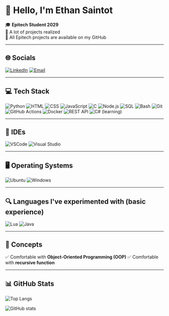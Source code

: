 # 👋 Hello, I'm Ethan Saintot

🎓 **Epitech Student 2029**  
💼 A lot of projects realized  
📁 All Epitech projects are available on my GitHub  

---

## 🌐 Socials

[![LinkedIn](https://img.shields.io/badge/LinkedIn-blue?logo=linkedin&style=for-the-badge)](https://www.linkedin.com/in/ethan-saintot-607963348)
[![Email](https://img.shields.io/badge/Email-D14836?logo=gmail&style=for-the-badge)](mailto:ethan.saintot@epitech.eu)

---

## 💻 Tech Stack

![Python](https://img.shields.io/badge/-Python-3776AB?style=for-the-badge&logo=python&logoColor=white)
![HTML](https://img.shields.io/badge/-HTML5-E34F26?style=for-the-badge&logo=html5&logoColor=white)
![CSS](https://img.shields.io/badge/-CSS3-1572B6?style=for-the-badge&logo=css3&logoColor=white)
![JavaScript](https://img.shields.io/badge/-JavaScript-F7DF1E?style=for-the-badge&logo=javascript&logoColor=black)
![C](https://img.shields.io/badge/-C-00599C?style=for-the-badge&logo=c&logoColor=white)
![Node.js](https://img.shields.io/badge/-Node.js-339933?style=for-the-badge&logo=nodedotjs&logoColor=white)
![SQL](https://img.shields.io/badge/-SQL-4479A1?style=for-the-badge&logo=postgresql&logoColor=white)
![Bash](https://img.shields.io/badge/-Bash-4EAA25?style=for-the-badge&logo=gnubash&logoColor=white)
![Git](https://img.shields.io/badge/-Git-F05032?style=for-the-badge&logo=git&logoColor=white)
![GitHub Actions](https://img.shields.io/badge/-GitHub%20Actions-2088FF?style=for-the-badge&logo=githubactions&logoColor=white)
![Docker](https://img.shields.io/badge/-Docker-2496ED?style=for-the-badge&logo=docker&logoColor=white)
![REST API](https://img.shields.io/badge/-REST%20API-6c757d?style=for-the-badge&logo=flask&logoColor=white)
![C# (learning)](https://img.shields.io/badge/-C%23-239120?style=for-the-badge&logo=csharp&logoColor=white)

---

## 🧰 IDEs

![VSCode](https://img.shields.io/badge/-VSCode-007ACC?style=for-the-badge&logo=visualstudiocode&logoColor=white)
![Visual Studio](https://img.shields.io/badge/-Visual%20Studio-5C2D91?style=for-the-badge&logo=visualstudio&logoColor=white)

---

## 🖥️ Operating Systems

![Ubuntu](https://img.shields.io/badge/-Ubuntu-E95420?style=for-the-badge&logo=ubuntu&logoColor=white)
![Windows](https://img.shields.io/badge/-Windows-0078D6?style=for-the-badge&logo=windows&logoColor=white)

---

## 🔍 Languages I've experimented with (basic experience)

![Lua](https://img.shields.io/badge/-Lua-2C2D72?style=for-the-badge&logo=lua&logoColor=white)
![Java](https://img.shields.io/badge/-Java-007396?style=for-the-badge&logo=java&logoColor=white)

---

## 🎯 Concepts

✅ Comfortable with **Object-Oriented Programming (OOP)**
✅ Comfortable with **recursive function**

---

## 📊 GitHub Stats

![Top Langs](https://github-readme-stats.vercel.app/api/top-langs/?username=ETHANSAINTOT&layout=compact&theme=tokyonight)

![GitHub stats](https://github-readme-stats.vercel.app/api?username=ETHANSAINTOT&show_icons=true&theme=tokyonight)
